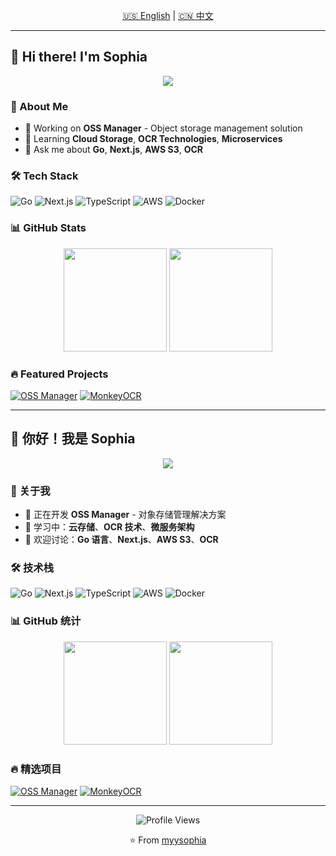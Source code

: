 <div align="center">
  
  <!-- Language Switch -->
  <a href="#english">🇺🇸 English</a> | <a href="#chinese">🇨🇳 中文</a>
  
</div>

---

<h2 id="english">👋 Hi there! I'm Sophia</h2>

<div align="center">
  <img src="https://readme-typing-svg.herokuapp.com/?lines=Full+Stack+Developer;Go+%26+Next.js+Enthusiast;Cloud+Storage+Expert&center=true&width=380&height=50&color=58a6ff">
</div>

### 🚀 About Me
- 🔭 Working on **OSS Manager** - Object storage management solution
- 🌱 Learning **Cloud Storage**, **OCR Technologies**, **Microservices**
- 💬 Ask me about **Go**, **Next.js**, **AWS S3**, **OCR**

### 🛠️ Tech Stack
![Go](https://img.shields.io/badge/Go-00ADD8?style=flat-square&logo=go&logoColor=white)
![Next.js](https://img.shields.io/badge/Next.js-000000?style=flat-square&logo=next.js&logoColor=white)
![TypeScript](https://img.shields.io/badge/TypeScript-3178C6?style=flat-square&logo=typescript&logoColor=white)
![AWS](https://img.shields.io/badge/AWS-232F3E?style=flat-square&logo=amazon-aws&logoColor=white)
![Docker](https://img.shields.io/badge/Docker-2496ED?style=flat-square&logo=docker&logoColor=white)

### 📊 GitHub Stats
<div align="center">
  <img src="https://github-readme-stats.vercel.app/api?username=myysophia&show_icons=true&theme=github_dark&hide_border=true" height="165" />
  <img src="https://github-readme-stats.vercel.app/api/top-langs/?username=myysophia&layout=compact&theme=github_dark&hide_border=true" height="165" />
</div>

### 🔥 Featured Projects
[![OSS Manager](https://github-readme-stats.vercel.app/api/pin/?username=myysophia&repo=ossmanager&theme=github_dark)](https://github.com/myysophia/ossmanager)
[![MonkeyOCR](https://github-readme-stats.vercel.app/api/pin/?username=myysophia&repo=MonkeyOCR&theme=github_dark)](https://github.com/myysophia/MonkeyOCR)

---

<h2 id="chinese">👋 你好！我是 Sophia</h2>

<div align="center">
  <img src="https://readme-typing-svg.herokuapp.com/?lines=全栈开发者;Go+与+Next.js+专家;云存储解决方案&center=true&width=380&height=50&color=58a6ff">
</div>

### 🚀 关于我
- 🔭 正在开发 **OSS Manager** - 对象存储管理解决方案
- 🌱 学习中：**云存储**、**OCR 技术**、**微服务架构**
- 💬 欢迎讨论：**Go 语言**、**Next.js**、**AWS S3**、**OCR**

### 🛠️ 技术栈
![Go](https://img.shields.io/badge/Go-00ADD8?style=flat-square&logo=go&logoColor=white)
![Next.js](https://img.shields.io/badge/Next.js-000000?style=flat-square&logo=next.js&logoColor=white)
![TypeScript](https://img.shields.io/badge/TypeScript-3178C6?style=flat-square&logo=typescript&logoColor=white)
![AWS](https://img.shields.io/badge/AWS-232F3E?style=flat-square&logo=amazon-aws&logoColor=white)
![Docker](https://img.shields.io/badge/Docker-2496ED?style=flat-square&logo=docker&logoColor=white)

### 📊 GitHub 统计
<div align="center">
  <img src="https://github-readme-stats.vercel.app/api?username=myysophia&show_icons=true&theme=github_dark&hide_border=true" height="165" />
  <img src="https://github-readme-stats.vercel.app/api/top-langs/?username=myysophia&layout=compact&theme=github_dark&hide_border=true" height="165" />
</div>

### 🔥 精选项目
[![OSS Manager](https://github-readme-stats.vercel.app/api/pin/?username=myysophia&repo=ossmanager&theme=github_dark)](https://github.com/myysophia/ossmanager)
[![MonkeyOCR](https://github-readme-stats.vercel.app/api/pin/?username=myysophia&repo=MonkeyOCR&theme=github_dark)](https://github.com/myysophia/MonkeyOCR)

---

<div align="center">
  <img src="https://komarev.com/ghpvc/?username=myysophia&color=blueviolet&style=flat-square" alt="Profile Views" />
  
  <p>⭐️ From <a href="https://github.com/myysophia">myysophia</a></p>
</div>
